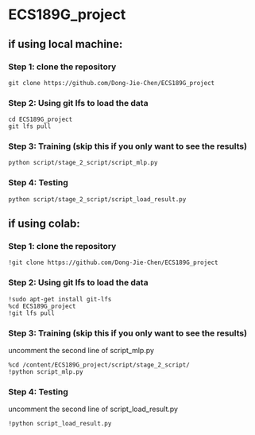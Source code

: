 # ECS189G_project
## if using local machine:
### Step 1: clone the repository
```shell script
git clone https://github.com/Dong-Jie-Chen/ECS189G_project
```
### Step 2: Using git lfs to load the data
```shell script
cd ECS189G_project
git lfs pull
```
### Step 3: Training (skip this if you only want to see the results)

```shell script
python script/stage_2_script/script_mlp.py
```
### Step 4: Testing
```shell script
python script/stage_2_script/script_load_result.py
```

## if using colab:
### Step 1: clone the repository
```shell script
!git clone https://github.com/Dong-Jie-Chen/ECS189G_project
```
### Step 2: Using git lfs to load the data

```shell script
!sudo apt-get install git-lfs
%cd ECS189G_project
!git lfs pull
```

### Step 3: Training (skip this if you only want to see the results)
uncomment the second line of script_mlp.py
```shell script
%cd /content/ECS189G_project/script/stage_2_script/
!python script_mlp.py
```

### Step 4: Testing
uncomment the second line of script_load_result.py
```shell script
!python script_load_result.py
```
